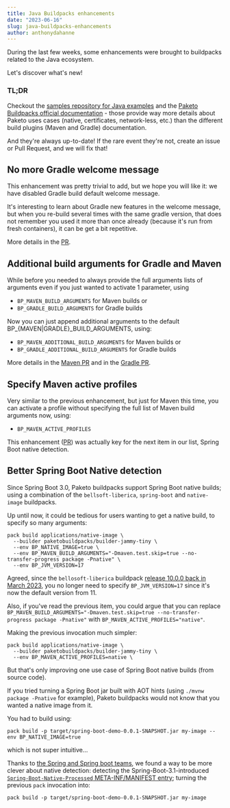 ```yaml
---
title: Java Buildpacks enhancements
date: "2023-06-16"
slug: java-buildpacks-enhancements
author: anthonydahanne
---
```


During the last few weeks, some enhancements were brought to buildpacks related to the Java ecosystem.

Let's discover what's new!

### TL;DR

Checkout the [samples repository for Java examples](https://github.com/paketo-buildpacks/samples/tree/main/java) and the [Paketo Buildpacks official documentation](https://paketo.io/docs/howto/java/) - those provide way more details about Paketo uses cases (native, certificates, network-less, etc.) than the different build plugins (Maven and Gradle) documentation.

And they're always up-to-date! If the rare event they're not, create an issue or Pull Request, and we will fix that!

## No more Gradle welcome message
This enhancement was pretty trivial to add, but we hope you will like it: we have disabled Gradle build default welcome message.

It's interesting to learn about Gradle new features in the welcome message, but when you re-build several times with the same gradle version, that does not remember you used it more than once already (because it's run from fresh containers), it can be get a bit repetitive.

More details in the [PR](https://github.com/paketo-buildpacks/gradle/issues/244).

## Additional build arguments for Gradle and Maven

While before you needed to always provide the full arguments lists of arguments even if you just wanted to activate 1 parameter, using 
* `BP_MAVEN_BUILD_ARGUMENTS` for Maven builds or
* `BP_GRADLE_BUILD_ARGUMENTS` for Gradle builds

Now you can just append additional arguments to the default BP_{MAVEN|GRADLE}_BUILD_ARGUMENTS, using:
* `BP_MAVEN_ADDITIONAL_BUILD_ARGUMENTS` for Maven builds or
* `BP_GRADLE_ADDITIONAL_BUILD_ARGUMENTS` for Gradle builds

More details in the [Maven PR](https://github.com/paketo-buildpacks/maven/pull/265) and in the [Gradle PR](https://github.com/paketo-buildpacks/gradle/pull/238).

## Specify Maven active profiles
Very similar to the previous enhancement, but just for Maven this time, you can activate a profile without specifying the full list of Maven build arguments now, using:

* `BP_MAVEN_ACTIVE_PROFILES`

This enhancement ([PR](https://github.com/paketo-buildpacks/maven/pull/265)) was actually key for the next item in our list, Spring Boot native detection.


## Better Spring Boot Native detection

Since Spring Boot 3.0, Paketo buildpacks support Spring Boot native builds; using a combination of the `bellsoft-liberica`, `spring-boot` and `native-image` buildpacks.

Up until now, it could be tedious for users wanting to get a native build, to specify so many arguments:

```
pack build applications/native-image \
  --builder paketobuildpacks/builder-jammy-tiny \
  --env BP_NATIVE_IMAGE=true \
  --env BP_MAVEN_BUILD_ARGUMENTS="-Dmaven.test.skip=true --no-transfer-progress package -Pnative" \
  --env BP_JVM_VERSION=17
```

Agreed, since the `bellosoft-liberica` buildpack [release 10.0.0 back in March 2023](https://github.com/paketo-buildpacks/bellsoft-liberica/releases/tag/v10.0.0), you no longer need to specify `BP_JVM_VERSION=17` since it's now the default version from 11.

Also, if you've read the previous item, you could argue that you can replace `BP_MAVEN_BUILD_ARGUMENTS="-Dmaven.test.skip=true --no-transfer-progress package -Pnative"` with `BP_MAVEN_ACTIVE_PROFILES="native"`.

Making the previous invocation much simpler:

```
pack build applications/native-image \
  --builder paketobuildpacks/builder-jammy-tiny \
  --env BP_MAVEN_ACTIVE_PROFILES=native \
```

But that's only improving one use case of Spring Boot native builds (from source code).

If you tried turning a Spring Boot jar built with AOT hints (using `./mvnw package -Pnative` for example), Paketo buildpacks would not know that you wanted a native image from it.

You had to build using:

```
pack build -p target/spring-boot-demo-0.0.1-SNAPSHOT.jar my-image --env BP_NATIVE_IMAGE=true
```

which is not super intuitive...

Thanks to [the Spring and Spring boot teams](https://github.com/paketo-buildpacks/spring-boot/issues/273), we found a way to be more clever about native detection: detecting the Spring-Boot-3.1-introduced [`Spring-Boot-Native-Processed` META-INF/MANIFEST entry](https://github.com/spring-projects/spring-boot/issues/35205); turning the previous `pack` invocation into:

```
pack build -p target/spring-boot-demo-0.0.1-SNAPSHOT.jar my-image
```
